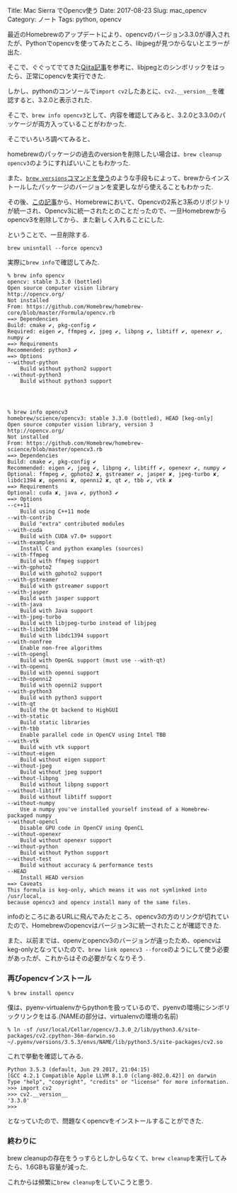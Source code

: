 Title: Mac Sierra でOpencv使う
Date: 2017-08-23
Slug: mac_opencv
Category: ノート
Tags: python, opencv

最近のHomebrewのアップデートにより、opencvのバージョン3.3.0が導入されたが、Pythonでopencvを使ってみたところ、libjpegが見つからないとエラーが出た.

そこで、ぐぐってでてきた[Qiita記事](http://qiita.com/hurutoriya/items/d162f9f50be6d2088630)を参考に、libjpegとのシンボリックをはったら、正常にopencvを実行できた.

しかし、pythonのコンソールで`import cv2`したあとに、`cv2.__version__`を確認すると、3.2.0と表示された.

そこで、`brew info opencv3`として、内容を確認してみると、3.2.0と3.3.0のパッケージが両方入っていることがわかった.

そこでいろいろ調べてみると、

homebrewのパッケージの過去のversionを削除したい場合は、`brew cleanup opencv3`のようにすればいいこともわかった.

また、[`brew versions`コマンドを使う](http://qiita.com/ysk24ok/items/91a7c502d33e0dde72ad)のような手段もによって、brewからインストールしたパッケージのバージョンを変更しながら使えることもわかった.

その後、[この記事](http://qiita.com/neriai/items/0d9b3dd4344bdfa428f8)から、Homebrewにおいて、Opencvの2系と3系のリポジトリが統一され、Opencv3に統一されたとのことだったので、一旦Homebrewからopencv3を削除してから、また新しく入れることにした.

ということで、一旦削除する.

```
brew unisntall --force opencv3
```

実際に`brew info`で確認してみた.

```
% brew info opencv
opencv: stable 3.3.0 (bottled)
Open source computer vision library
http://opencv.org/
Not installed
From: https://github.com/Homebrew/homebrew-core/blob/master/Formula/opencv.rb
==> Dependencies
Build: cmake ✔, pkg-config ✔
Required: eigen ✔, ffmpeg ✔, jpeg ✔, libpng ✔, libtiff ✔, openexr ✔, numpy ✔
==> Requirements
Recommended: python3 ✔
==> Options
--without-python
	Build without python2 support
--without-python3
	Build without python3 support




% brew info opencv3
homebrew/science/opencv3: stable 3.3.0 (bottled), HEAD [keg-only]
Open source computer vision library, version 3
http://opencv.org/
Not installed
From: https://github.com/Homebrew/homebrew-science/blob/master/opencv3.rb
==> Dependencies
Build: cmake ✔, pkg-config ✔
Recommended: eigen ✔, jpeg ✔, libpng ✔, libtiff ✔, openexr ✔, numpy ✔
Optional: ffmpeg ✔, gphoto2 ✘, gstreamer ✔, jasper ✘, jpeg-turbo ✘, libdc1394 ✘, openni ✘, openni2 ✘, qt ✔, tbb ✔, vtk ✘
==> Requirements
Optional: cuda ✘, java ✔, python3 ✔
==> Options
--c++11
	Build using C++11 mode
--with-contrib
	Build "extra" contributed modules
--with-cuda
	Build with CUDA v7.0+ support
--with-examples
	Install C and python examples (sources)
--with-ffmpeg
	Build with ffmpeg support
--with-gphoto2
	Build with gphoto2 support
--with-gstreamer
	Build with gstreamer support
--with-jasper
	Build with jasper support
--with-java
	Build with Java support
--with-jpeg-turbo
	Build with libjpeg-turbo instead of libjpeg
--with-libdc1394
	Build with libdc1394 support
--with-nonfree
	Enable non-free algorithms
--with-opengl
	Build with OpenGL support (must use --with-qt)
--with-openni
	Build with openni support
--with-openni2
	Build with openni2 support
--with-python3
	Build with python3 support
--with-qt
	Build the Qt backend to HighGUI
--with-static
	Build static libraries
--with-tbb
	Enable parallel code in OpenCV using Intel TBB
--with-vtk
	Build with vtk support
--without-eigen
	Build without eigen support
--without-jpeg
	Build without jpeg support
--without-libpng
	Build without libpng support
--without-libtiff
	Build without libtiff support
--without-numpy
	Use a numpy you've installed yourself instead of a Homebrew-packaged numpy
--without-opencl
	Disable GPU code in OpenCV using OpenCL
--without-openexr
	Build without openexr support
--without-python
	Build without Python support
--without-test
	Build without accuracy & performance tests
--HEAD
	Install HEAD version
==> Caveats
This formula is keg-only, which means it was not symlinked into /usr/local,
because opencv3 and opencv install many of the same files.
```

infoのところにあるURLに飛んでみたところ、opencv3の方のリンクが切れていたので、Homebrewのopencvはバージョン3に統一されたことが確認できた.

また、以前までは、openvとopencv3のバージョンが違ったため、opencvはkeg-onlyとなっていたので、`brew link opencv3 --force`のようにして使う必要があったが、これからはその必要がなくなりそう.

### 再びopencvインストール

```
% brew install opencv
```

僕は、pyenv-virtualenvからpythonを扱っているので、pyenvの環境にシンボリックリンクをはる.(NAMEの部分は、virtualenvの環境の名前)

```
% ln -sf /usr/local/Cellar/opencv/3.3.0_2/lib/python3.6/site-packages/cv2.cpython-36m-darwin.so ~/.pyenv/versions/3.5.3/envs/NAME/lib/python3.5/site-packages/cv2.so
```

これで挙動を確認してみる.

```
Python 3.5.3 (default, Jun 29 2017, 21:04:15)
[GCC 4.2.1 Compatible Apple LLVM 8.1.0 (clang-802.0.42)] on darwin
Type "help", "copyright", "credits" or "license" for more information.
>>> import cv2
>>> cv2.__version__
'3.3.0'
>>>
```

となっていたので、問題なくopencvをインストールすることができた.

### 終わりに

brew cleanupの存在をうっすらとしかしらなくて、`brew cleanup`を実行してみたら、1.6GBも容量が減った.

これからは頻繁に`brew cleanup`をしていこうと思う.
